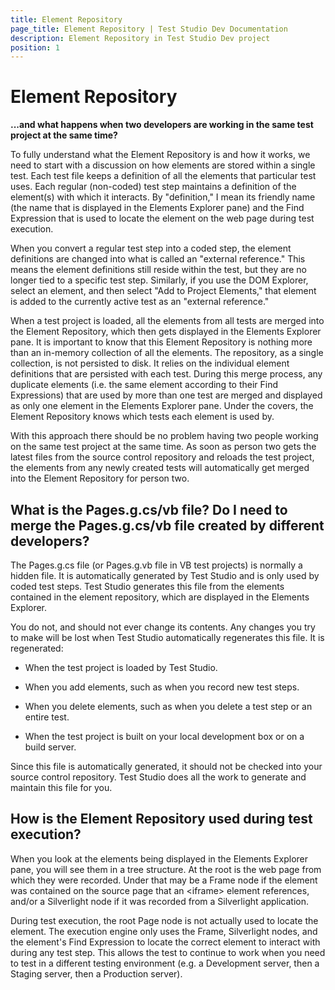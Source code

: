 ```yaml
---
title: Element Repository
page_title: Element Repository | Test Studio Dev Documentation
description: Element Repository in Test Studio Dev project
position: 1
---
```

# Element Repository

**...and what happens when two developers are working in the same test project at the same time?**

To fully understand what the Element Repository is and how it works, we need to start with a discussion on how elements are stored within a single test. Each test file keeps a definition of all the elements that particular test uses. Each regular (non-coded) test step maintains a definition of the element(s) with which it interacts. By "definition," I mean its friendly name (the name that is displayed in the Elements Explorer pane) and the Find Expression that is used to locate the element on the web page during test execution.
 
When you convert a regular test step into a coded step, the element definitions are changed into what is called an "external reference." This means the element definitions still reside within the test, but they are no longer tied to a specific test step. Similarly, if you use the DOM Explorer, select an element, and then select "Add to Project Elements," that element is added to the currently active test as an "external reference."
 
When a test project is loaded, all the elements from all tests are merged into the Element Repository, which then gets displayed in the Elements Explorer pane. It is important to know that this Element Repository is nothing more than an in-memory collection of all the elements. The repository, as a single collection, is not persisted to disk. It relies on the individual element definitions that are persisted with each test. During this merge process, any duplicate elements (i.e. the same element according to their Find Expressions) that are used by more than one test are merged and displayed as only one element in the Elements Explorer pane. Under the covers, the Element Repository knows which tests each element is used by.
 
With this approach there should be no problem having two people working on the same test project at the same time. As soon as person two gets the latest files from the source control repository and reloads the test project, the elements from any newly created tests will automatically get merged into the Element Repository for person two.

## What is the Pages.g.cs/vb file? Do I need to merge the Pages.g.cs/vb file created by different developers?

The Pages.g.cs file (or Pages.g.vb file in VB test projects) is normally a hidden file. It is automatically generated by Test Studio and is only used by coded test steps. Test Studio generates this file from the elements contained in the element repository, which are displayed in the Elements Explorer.

You do not, and should not ever change its contents. Any changes you try to make will be lost when Test Studio automatically regenerates this file. It is regenerated:

* When the test project is loaded by Test Studio.

* When you add elements, such as when you record new test steps.

* When you delete elements, such as when you delete a test step or an entire test.

* When the test project is built on your local development box or on a build server.

Since this file is automatically generated, it should not be checked into your source control repository. Test Studio does all the work to generate and maintain this file for you.

## How is the Element Repository used during test execution?

When you look at the elements being displayed in the Elements Explorer pane, you will see them in a tree structure. At the root is the web page from which they were recorded. Under that may be a Frame node if the element was contained on the source page that an \<iframe> element references, and/or a Silverlight node if it was recorded from a Silverlight application.
 
During test execution, the root Page node is not actually used to locate the element. The execution engine only uses the Frame, Silverlight nodes, and the element's Find Expression to locate the correct element to interact with during any test step. This allows the test to continue to work when you need to test in a different testing environment (e.g. a Development server, then a Staging server, then a Production server).